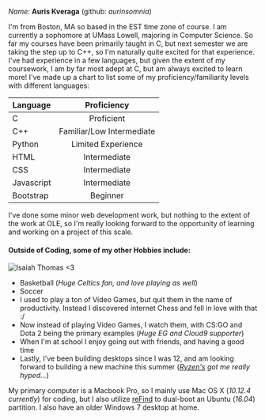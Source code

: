 *Name:* __Auris Kveraga__ (github: _aurinsomnia_)

I'm from Boston, MA so based in the EST time zone of course. I am currently a sophomore at UMass Lowell, majoring in Computer Science.
So far my courses have been primarily taught in C, but next semester we are taking the step up to C++, so I'm naturally quite excited
for that experience. I've had experience in a few languages, but given the extent of my coursework, I am by far most adept at C, 
but am always excited to learn more! 
I've made up a chart to list some of my proficiency/familiarity levels with different languages:


| Language      | Proficiency   |
| ------------- |:-------------:|
| C             | Proficient |
| C++           | Familiar/Low Intermediate    |
| Python        | Limited Experience     |
| HTML          | Intermediate     |
| CSS           | Intermediate     |
| Javascript    | Intermediate    |
| Bootstrap     | Beginner     |



I've done some minor web development work, but nothing to the extent of the work at OLE,
so I'm really looking forward to the opportunity of learning and working on a project of this scale. 

#### Outside of Coding, some of my other Hobbies include: ####
![Isaiah Thomas <3](http://i.cdn.turner.com/drp/nba/celtics/sites/default/files/styles/story_main_photo/public/170429thomas2.jpg?itok=3UQ3hgEP)
* Basketball (_Huge Celtics fan, and love playing as well_)
* Soccer
* I used to play a ton of Video Games, but quit them in the name of productivity. Instead I discovered internet Chess and fell in love with that :/
* Now instead of playing Video Games, I watch them, with CS:GO and Dota 2 being the primary examples (*Huge EG and Cloud9 supporter*)
* When I'm at school I enjoy going out with friends, and having a good time
* Lastly, I've been building desktops since I was 12, and am looking forward to building a new machine this summer (*[Ryzen's](https://www.amd.com/en/ryzen) got me really hyped...*)

My primary computer is a Macbook Pro, so I mainly use Mac OS X (*10.12.4 currently*) for coding, but I also utilize [reFind](http://www.rodsbooks.com/refind/) to dual-boot an Ubuntu (_16.04_) partition. I also have an older Windows 7 desktop at home.
